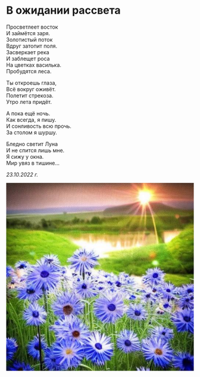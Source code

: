 # В ожидании рассвета

Просветлеет восток  
И займётся заря.  
Золотистый поток  
Вдруг затопит поля.  
Засверкает река  
И заблещет роса  
На цветках василька.  
Пробудятся леса.  

Ты откроешь глаза,  
Всё вокруг оживёт.  
Полетит стрекоза.  
Утро лета придёт.

А пока ещё ночь.  
Как всегда, я пишу.  
И сонливость всю прочь.  
За столом я шуршу.

Бледно светит Луна  
И не спится лишь мне.  
Я сижу у окна.  
Мир увяз в тишине...

*23.10.2022 г.*

![В ожидании рассвета](../images/before-sunrise.jpg)